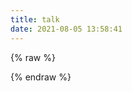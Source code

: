 ```yaml
---
title: talk
date: 2021-08-05 13:58:41
---
```


{% raw %}
<link rel="stylesheet" href="https://cdn.jsdelivr.net/gh/HexoPlusPlus/HexoPlusPlus@latest/talk.css" />
<script src="https://cdn.jsdelivr.net/gh/HexoPlusPlus/HexoPlusPlus@latest/talk_user.js"></script>

<div id="hpptalk"></div>
<script>
    new hpp_talk({
        id:"hpp_talk",//容器id
        domain: "admin.bhwlm.top",//您的HexoPlusPlus域名，如admin.cyfan.top
        limit: 10,//单次获取的最多条数
        start: 0,//从第几条开始
        //themecss: "" //自定义说说主题，可选【仅1.1.0版本及以上使用】
    });
</script>

{% endraw %}
